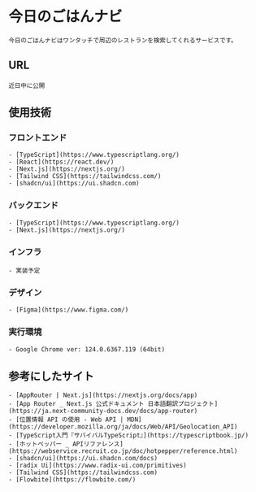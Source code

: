 # 今日のごはんナビ

    今日のごはんナビはワンタッチで周辺のレストランを検索してくれるサービスです。

## URL

    近日中に公開

## 使用技術

### フロントエンド

    - [TypeScript](https://www.typescriptlang.org/)
    - [React](https://react.dev/)
    - [Next.js](https://nextjs.org/)
    - [Tailwind CSS](https://tailwindcss.com/)
    - [shadcn/ui](https://ui.shadcn.com)

### バックエンド

    - [TypeScript](https://www.typescriptlang.org/)
    - [Next.js](https://nextjs.org/)

### インフラ

    - 実装予定

### デザイン

    - [Figma](https://www.figma.com/)

### 実行環境

    - Google Chrome ver: 124.0.6367.119 (64bit)

## 参考にしたサイト

    - [AppRouter | Next.js](https://nextjs.org/docs/app)
    - [App Router _ Next.js 公式ドキュメント 日本語翻訳プロジェクト](https://ja.next-community-docs.dev/docs/app-router)
    - [位置情報 API の使用 - Web API | MDN](https://developer.mozilla.org/ja/docs/Web/API/Geolocation_API)
    - [TypeScript入門『サバイバルTypeScript』](https://typescriptbook.jp/)
    - [ホットペッパー _ APIリファレンス](https://webservice.recruit.co.jp/doc/hotpepper/reference.html)
    - [shadcn/ui](https://ui.shadcn.com/docs)
    - [radix Ui](https://www.radix-ui.com/primitives)
    - [Tailwind CSS](https://tailwindcss.com)
    - [Flowbite](https://flowbite.com/)
